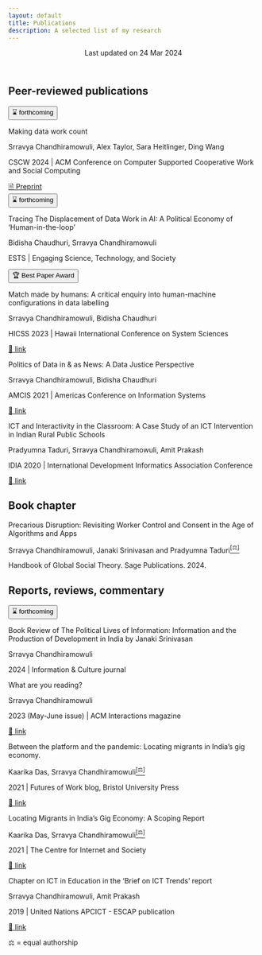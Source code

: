 ```yaml
---
layout: default
title: Publications
description: A selected list of my research
---
```


<header>
<p>
Last updated on <time datetime="2024-03-24">24 Mar 2024</time></p>
</header>

## Peer-reviewed publications

<div class="entry-publication">
<section>
<button clas=infopill>⌛ forthcoming</button>
</section>
<p class="what">Making data work count</p>
<p class="who">Srravya Chandhiramowuli, Alex Taylor, Sara Heitlinger, Ding Wang</p>
<p class="where">CSCW 2024 | ACM Conference on Computer Supported Cooperative Work and Social Computing</p>
<section>
<a class=linkpill href="https://arxiv.org/abs/2311.18046">🗎 Preprint</a>
</section>
</div>

<div class="entry-publication">
<section>
<button clas=infopill>⌛ forthcoming</button>
</section>
<p class="what">Tracing The Displacement of Data Work in AI: A Political Economy of ‘Human-in-the-loop’</p>
<p class="who">Bidisha Chaudhuri, Srravya Chandhiramowuli</p>
<p class="where">ESTS | Engaging Science, Technology, and Society</p>
</div>

<div class="entry-publication">
<section>
<button clas=infopill>🏆 Best Paper Award</button>
</section>
<p class="what">Match made by humans: A critical enquiry into human-machine configurations in data labelling</p>
<p class="who">Srravya Chandhiramowuli, Bidisha Chaudhuri</p>
<p class="where">HICSS 2023 | Hawaii International Conference on System Sciences</p>
<section>
<a class=linkpill href="https://hdl.handle.net/10125/102882">🔗 link</a>
</section>
</div>

<div class="entry-publication">
<p class="what">Politics of Data in & as News: A Data Justice Perspective</p>
<p class="who">Srravya Chandhiramowuli, Bidisha Chaudhuri</p>
<p class="where">AMCIS 2021 | Americas Conference on Information Systems</p>
<section>
<a class=linkpill href="https://aisel.aisnet.org/amcis2021/global_develop/global_develop/13">🔗 link</a>
</section>
</div>

<div>
<div class="entry-publication">
<p class="what">ICT and Interactivity in the Classroom: A Case Study of an ICT Intervention in Indian Rural Public Schools</p>
<p class="who">Pradyumna Taduri, Srravya Chandhiramowuli, Amit Prakash</p>
<p class="where">IDIA 2020 | International Development Informatics Association Conference</p>
<section>
<a class=linkpill href="https://doi.org/10.1007/978-3-030-52014-4_2">🔗 link</a>
</section>
</div>

## Book chapter

<div class="entry-bookchapter">
<p class="what">Precarious Disruption: Revisiting Worker Control and Consent in the Age of Algorithms and Apps</p>
<p class="who">Srravya Chandhiramowuli, Janaki Srinivasan and Pradyumna Taduri<a href="#equalauthorship"><sup>[⚖]</sup></a></p>
<p class="where">Handbook of Global Social Theory. Sage Publications. 2024.</p>
</div>

## Reports, reviews, commentary   

<div class="entry-bookreview">
<section>
<button clas=infopill>⌛ forthcoming</button>
</section>
<p class="what">Book Review of The Political Lives of Information: Information and the Production of Development in India by Janaki Srinivasan</p>
<p class="who">Srravya Chandhiramowuli</p>
<p class="where">2024 | Information & Culture journal</p>
</div>

<div class="entry-bookreview">
<p class="what">What are you reading?</p>
<p class="who">Srravya Chandhiramowuli</p>
<p class="where">2023 (May-June issue) | ACM Interactions magazine</p>
<section>
<a class=linkpill href="https://interactions.acm.org/archive/view/may-june-2023/srravya-chandhiramowuli">🔗 link</a>
</section>
</div>

<div class="entry-report">
<p class="what">Between the platform and the pandemic: Locating migrants in India’s gig economy.</p>
<p class="who">Kaarika Das, Srravya Chandhiramowuli<a href="#equalauthorship"><sup>[⚖]</sup></a></p>
<p class="where">2021 | Futures of Work blog, Bristol University Press</p>
<section>
<a class=linkpill href="https://futuresofwork.co.uk/2021/03/16/caught-between-the-platform-and-the-pandemic-locating-migrants-in-indias-gig-economy/">🔗 link</a>
</section>
</div>

<div class="entry-report">
<p class="what">Locating Migrants in India’s Gig Economy: A Scoping Report</p>
<p class="who">Kaarika Das, Srravya Chandhiramowuli<a href="#equalauthorship"><sup>[⚖]</sup></a></p>
<p class="where">2021 | The Centre for Internet and Society<br>
<section>
<a class=linkpill href="https://cis-india.org/raw/locating-migrants-in-indias-gig-economy-a-scoping-report">🔗 link</a>
</section>
</div>

<div class="entry-report">
<p class="what">Chapter on ICT in Education in the ‘Brief on ICT Trends’ report</p>
<p class="who">Srravya Chandhiramowuli, Amit Prakash</p>
<p class="where">2019 | United Nations APCICT - ESCAP publication</p>
<section>
<a class=linkpill href="https://www.unapcict.org/sites/default/files/inline-files/ICT%20TRENDS_%20ICT%20for%20Education.pdf">🔗 link</a>
</section>
</div>

<footer>
<p id="equalauthorship">⚖ = equal authorship</p>
</footer>
